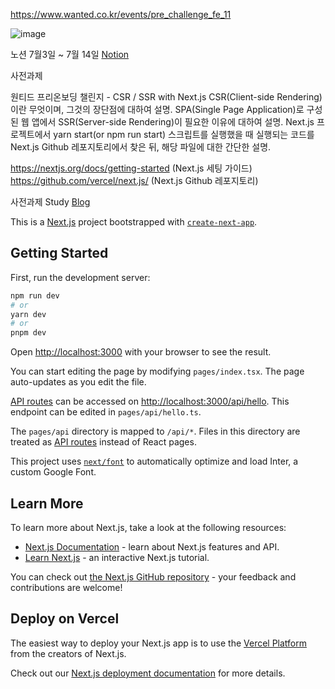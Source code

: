 https://www.wanted.co.kr/events/pre_challenge_fe_11

![image](https://github.com/s2s2hyun/nextjs_onbording/assets/100761993/717cb84c-0c4d-44c0-a5b5-b1ea1f5b7e61)

노션 7월3일 ~ 7월 14일 [Notion](https://www.notion.so/progress-s2s2hyun/Wanted-Onbording-FE-403a61f448894eadb2584e2d97859a1c)

사전과제

원티드 프리온보딩 챌린지 - CSR / SSR with Next.js
CSR(Client-side Rendering)이란 무엇이며, 그것의 장단점에 대하여 설명.
SPA(Single Page Application)로 구성된 웹 앱에서 SSR(Server-side Rendering)이 필요한 이유에 대하여 설명.
Next.js 프로젝트에서 yarn start(or npm run start) 스크립트를 실행했을 때 실행되는 코드를 Next.js Github 레포지토리에서 찾은 뒤, 해당 파일에 대한 간단한 설명.

https://nextjs.org/docs/getting-started (Next.js 세팅 가이드)
https://github.com/vercel/next.js/ (Next.js Github 레포지토리)

사전과제 Study [Blog](https://velog.io/@s2s2hyun/Next.js-CSR-SPA-SSR-Next.js-%ED%94%84%EB%A1%9C%EC%A0%9D%ED%8A%B8%EC%97%90%EC%84%9C-yarn-start-%EC%97%90-%EB%8C%80%ED%95%B4)

This is a [Next.js](https://nextjs.org/) project bootstrapped with [`create-next-app`](https://github.com/vercel/next.js/tree/canary/packages/create-next-app).

## Getting Started

First, run the development server:

```bash
npm run dev
# or
yarn dev
# or
pnpm dev
```

Open [http://localhost:3000](http://localhost:3000) with your browser to see the result.

You can start editing the page by modifying `pages/index.tsx`. The page auto-updates as you edit the file.

[API routes](https://nextjs.org/docs/api-routes/introduction) can be accessed on [http://localhost:3000/api/hello](http://localhost:3000/api/hello). This endpoint can be edited in `pages/api/hello.ts`.

The `pages/api` directory is mapped to `/api/*`. Files in this directory are treated as [API routes](https://nextjs.org/docs/api-routes/introduction) instead of React pages.

This project uses [`next/font`](https://nextjs.org/docs/basic-features/font-optimization) to automatically optimize and load Inter, a custom Google Font.

## Learn More

To learn more about Next.js, take a look at the following resources:

- [Next.js Documentation](https://nextjs.org/docs) - learn about Next.js features and API.
- [Learn Next.js](https://nextjs.org/learn) - an interactive Next.js tutorial.

You can check out [the Next.js GitHub repository](https://github.com/vercel/next.js/) - your feedback and contributions are welcome!

## Deploy on Vercel

The easiest way to deploy your Next.js app is to use the [Vercel Platform](https://vercel.com/new?utm_medium=default-template&filter=next.js&utm_source=create-next-app&utm_campaign=create-next-app-readme) from the creators of Next.js.

Check out our [Next.js deployment documentation](https://nextjs.org/docs/deployment) for more details.
